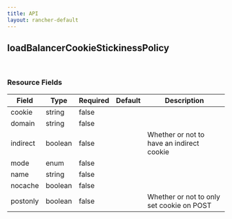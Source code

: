 ```yaml
---
title: API
layout: rancher-default
---
```


## loadBalancerCookieStickinessPolicy




​​
### Resource Fields

Field | Type | Required | Default | Description
---|---|---|---|---
cookie | string | false | <no value> | 
domain | string | false | <no value> | 
indirect | boolean | false | <no value> | Whether or not to have an indirect cookie
mode | enum | false | <no value> | 
name | string | false | <no value> | 
nocache | boolean | false | <no value> | 
postonly | boolean | false | <no value> | Whether or not to only set cookie on POST

